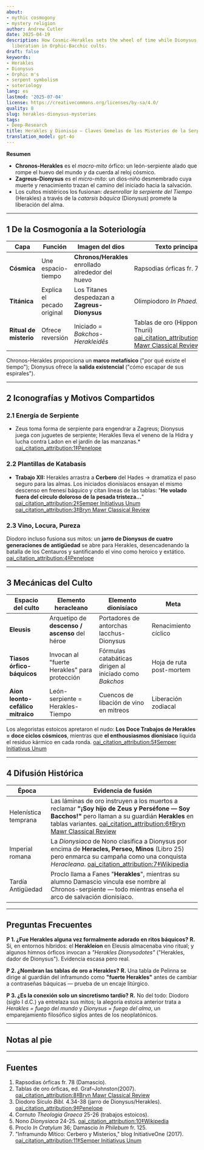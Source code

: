 ```yaml
---
about:
- mythic cosmogony
- mystery religion
author: Andrew Cutler
date: 2025-04-19
description: How Cosmic-Herakles sets the wheel of time while Dionysus turns it toward
  liberation in Orphic-Bacchic cults.
draft: false
keywords:
- Herakles
- Dionysus
- Orphic m's
- serpent symbolism
- soteriology
lang: es
lastmod: '2025-07-04'
license: https://creativecommons.org/licenses/by-sa/4.0/
quality: 8
slug: herakles-dionysus-mysteries
tags:
- Deep-Research
title: Herakles y Dionisio — Claves Gemelas de los Misterios de la Serpiente
translation_model: gpt-4o
---
```


**Resumen**

- **Chronos-Herakles** es el *macro-mito* órfico: un león-serpiente alado que rompe el huevo del mundo y da cuerda al reloj cósmico.
- **Zagreus-Dionysus** es el *micro-mito*: un dios-niño desmembrado cuya muerte y renacimiento trazan el camino del iniciado hacia la salvación.
- Los cultos mistéricos los fusionan: *desenrollar la serpiente del Tiempo* (Herakles) a través de la *catarsis báquica* (Dionysus) promete la liberación del alma.

---

## 1 De la Cosmogonía a la Soteriología

| Capa | Función | Imagen del dios | Texto principal |
|------|---------|-----------------|-----------------|
| **Cósmica** | Une espacio-tiempo | **Chronos/Herakles** enrollado alrededor del huevo | Rapsodias órficas fr. 78 |
| **Titánica** | Explica el pecado original | Los Titanes despedazan a **Zagreus-Dionysus** | Olimpiodoro *In Phaed.* I 3 |
| **Ritual de misterio** | Ofrece reversión | Iniciado = *Bakchos-Herakleidēs* | Tablas de oro (Hipponion, Thurii) [oai_citation_attribution:0‡Bryn Mawr Classical Review](https://bmcr.brynmawr.edu/2008/2008.10.16/) |

Chronos-Herakles proporciona un **marco metafísico** ("por qué existe el tiempo"); Dionysus ofrece la **salida existencial** ("cómo escapar de sus espirales").

---

## 2 Iconografías y Motivos Compartidos

### 2.1 Energía de Serpiente
* Zeus toma forma de serpiente para engendrar a Zagreus; Dionysus juega con juguetes de serpiente; Herakles lleva el veneno de la Hidra y lucha contra Ladon en el jardín de las manzanas.* [oai_citation_attribution:1‡Penelope](https://penelope.uchicago.edu/Thayer/E/Roman/Texts/Diodorus_Siculus/4B%2A.html)

### 2.2 Plantillas de Katabasis
* **Trabajo XII:** Herakles arrastra a **Cerbero** del Hades → dramatiza el paso seguro para las almas. Los iniciados dionisíacos ensayan el mismo descenso en frenesí báquico y citan líneas de las tablas: "**He volado fuera del círculo doloroso de la pesada tristeza…**" [oai_citation_attribution:2‡Semper Initiativus Unum](https://initiativeone.blogspot.com/2017/01/mythic-underworld-cerebus-and-mysteries.html) [oai_citation_attribution:3‡Bryn Mawr Classical Review](https://bmcr.brynmawr.edu/2008/2008.10.16/)

### 2.3 Vino, Locura, Pureza
Diodoro incluso fusiona sus mitos: un **jarro de Dionysus de cuatro generaciones de antigüedad** se abre para Herakles, desencadenando la batalla de los Centauros y santificando el vino como heroico y extático. [oai_citation_attribution:4‡Penelope](https://penelope.uchicago.edu/Thayer/E/Roman/Texts/Diodorus_Siculus/4B%2A.html)

---

## 3 Mecánicas del Culto

| Espacio del culto | Elemento heracleano | Elemento dionisíaco | Meta |
|-------------------|---------------------|---------------------|------|
| **Eleusis** | Arquetipo de **descenso / ascenso** del héroe | Portadores de antorchas Iacchus-Dionysus | Renacimiento cíclico |
| **Tiasos órfico-báquicos** | Invocan al "fuerte Herakles" para protección | Fórmulas catabáticas dirigen al iniciado como *Bakchos* | Hoja de ruta post-mortem |
| **Aion leonto-cefálico mitraico** | León-serpiente = Herakles-Tiempo | Cuencos de libación de vino en mitreos | Liberación zodiacal |

Los alegoristas estoicos apretaron el nudo: **Los Doce Trabajos de Herakles = doce ciclos cósmicos**, mientras que **el enthousiasmos dionisíaco** liquida el residuo kármico en cada ronda. [oai_citation_attribution:5‡Semper Initiativus Unum](https://initiativeone.blogspot.com/2017/01/mythic-underworld-cerebus-and-mysteries.html)

---

## 4 Difusión Histórica

| Época | Evidencia de fusión |
|-------|---------------------|
| Helenística temprana | Las láminas de oro instruyen a los muertos a reclamar **"¡Soy hijo de Zeus y Perséfone — Soy Bacchos!"** pero llaman a su guardián **Herakles** en tablas variantes. [oai_citation_attribution:6‡Bryn Mawr Classical Review](https://bmcr.brynmawr.edu/2008/2008.10.16/) |
| Imperial romana | La *Dionysiaca* de Nono clasifica a Dionysus por encima de **Heracles, Perseo, Minos** (Libro 25) pero enmarca su campaña como una conquista *Heracleana*. [oai_citation_attribution:7‡Wikipedia](https://en.wikipedia.org/wiki/Dionysiaca) |
| Tardía Antigüedad | Proclo llama a Fanes "**Herakles**", mientras su alumno Damascio vincula ese nombre al Chronos-serpiente — todo mientras enseña el arco de salvación dionisíaco. |

---

## Preguntas Frecuentes <!-- mantiene el soporte de esquema FAQPage -->

**P 1. ¿Fue Herakles alguna vez formalmente adorado en ritos báquicos?**
**R.** Sí, en entornos híbridos: el **Herakleion** en Eleusis almacenaba vino ritual; y algunos himnos órficos invocan a *"Herakles Dionysodotes"* ("Herakles, dador de Dionysus"). Evidencia escasa pero real.

**P 2. ¿Nombran las tablas de oro a Herakles?**
**R.** Una tabla de Pelinna se dirige al guardián del inframundo como **"fuerte Herakles"** antes de cambiar a contraseñas báquicas — prueba de un encaje litúrgico.

**P 3. ¿Es la conexión solo un sincretismo tardío?**
**R.** No del todo: Diodoro (siglo I d.C.) ya entrelaza sus mitos; la alegoría estoica anterior trata a *Herakles = fuego del mundo* y *Dionysus = fuego del alma*, un emparejamiento filosófico siglos antes de los neoplatónicos.

---

## Notas al pie

[^orpic-egg]: Damascio, *De Principiis* I 316; Chronos-Herakles serpiente rompe el huevo.

---

## Fuentes

1. Rapsodias órficas fr. 78 (Damascio).
2. Tablas de oro órficas, ed. Graf–Johnston(2007). [oai_citation_attribution:8‡Bryn Mawr Classical Review](https://bmcr.brynmawr.edu/2008/2008.10.16/)
3. Diodoro Sículo *Bibl.* 4.34-38 (jarro de Dionysus/Herakles). [oai_citation_attribution:9‡Penelope](https://penelope.uchicago.edu/Thayer/E/Roman/Texts/Diodorus_Siculus/4B%2A.html)
4. Cornuto *Theologia Graeca* 25-26 (trabajos estoicos).
5. Nono *Dionysiaca* 24-25. [oai_citation_attribution:10‡Wikipedia](https://en.wikipedia.org/wiki/Dionysiaca)
6. Proclo *In Cratylum* 36; Damascio *In Philebum* fr. 125.
7. "Inframundo Mítico: Cerbero y Misterios," blog InitiativeOne (2017). [oai_citation_attribution:11‡Semper Initiativus Unum](https://initiativeone.blogspot.com/2017/01/mythic-underworld-cerebus-and-mysteries.html)